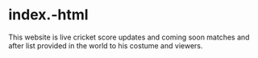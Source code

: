 # index.-html
This website is live cricket score updates and coming soon matches and after list provided in the world to his  costume and viewers. 
